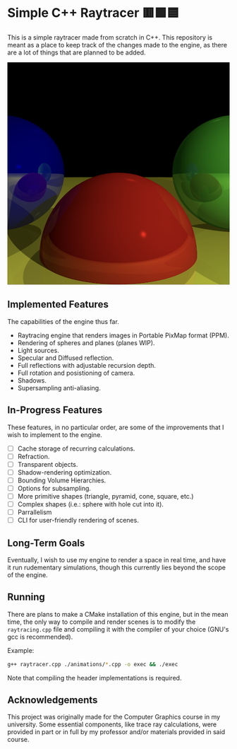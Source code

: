 # Simple C++ Raytracer 🟥🟩🟦
This is a simple raytracer made from scratch in C++. This repository is meant as a place to keep track of the changes made to the engine, as there are a lot of things that are planned to be added.

![Basic Render](output/images/super_sampling_basic.png)

## Implemented Features
The capabilities of the engine thus far.

- Raytracing engine that renders images in Portable PixMap format (PPM).
- Rendering of spheres and planes (planes WIP).
- Light sources.
- Specular and Diffused reflection.
- Full reflections with adjustable recursion depth.
- Full rotation and posistioning of camera.
- Shadows.
- Supersampling anti-aliasing.

## In-Progress Features
These features, in no particular order, are some of the improvements that I wish to implement to the engine.

- [ ] Cache storage of recurring calculations.
- [ ] Refraction.
- [ ] Transparent objects.
- [ ] Shadow-rendering optimization.
- [ ] Bounding Volume Hierarchies.
- [ ] Options for subsampling.
- [ ] More primitive shapes (triangle, pyramid, cone, square, etc.)
- [ ] Complex shapes (i.e.: sphere with hole cut into it).
- [ ] Parrallelism
- [ ] CLI for user-friendly rendering of scenes.

## Long-Term Goals
Eventually, I wish to use my engine to render a space in real time, and have it run rudementary simulations, though this currently lies beyond the scope of the engine.

## Running
There are plans to make a CMake installation of this engine, but in the mean time, the only way to compile and render scenes is to modify the `raytracing.cpp` file and compiling it with the compiler of
your choice (GNU's gcc is recommended).   

Example:
```bash
g++ raytracer.cpp ./animations/*.cpp -o exec && ./exec
```
Note that compiling the header implementations is required.  

## Acknowledgements
This project was originally made for the Computer Graphics course in my university. Some essential components, like trace ray calculations, were provided in part or in full by my professor and/or
materials provided in said course.
